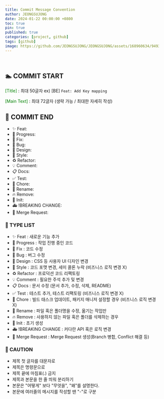 ```yaml
---
title: Commit Message Convention
author: JEONGSUJONG
date: 2024-01-22 00:00:00 +0800
toc: true
pin: true
published: true
categories: [project, github]
tags: [github]
image: https://github.com/JEONGSUJONG/JEONGSUJONG/assets/168960634/9493772d-5a56-497b-90a3-87a8c7cfe761
---
```


<br>

## 🏊 COMMIT START
<span style = "Color: green">[Title]</span> : 최대 50글자   ex) [BE] `Feat: Add Key mapping`  

<span style = "Color: green">[Main Text]</span> : 최대 72글자 (생략 가능 / 최대한 자세히 작성)  

## 🛌 COMMIT END
- ✨ Feat: 
- 🚧 Progress: 
- 🎯 Fix: 
- 🐛 Bug: 
- 🎨 Design: 
- 💄 Style: 
- ♻️ Refactor: 
- 💡 Comment: 
- 📋 Docs: 
- ✅ Test: 
- 🔖 Chore: 
- 📝 Rename: 
- 🔥 Remove: 
- 📌 Init: 
- 🚑 !BREAKING CHANGE: 
- 🔔 Merge Request: 

### 📄 TYPE LIST 
- ✨ Feat             : 새로운 기능 추가   
- 🚧 Progress         : 작업 진행 중인 코드
- 🎯 Fix              : 코드 수정
- 🐛 Bug              : 버그 수정
- 🎨 Design           : CSS 등 사용자 UI 디자인 변경  
- 💄 Style            : 코드 포맷 변경, 세미 콜론 누락 (비즈니스 로직 변경 X)  
- ♻️ Refactor         : 프로덕션 코드 리팩토링
- 💡 Comment          : 필요한 주석 추가 및 변경
- 📋 Docs             : 문서 수정 (문서 추가, 수정, 삭제, README)  
- ✅ Test             : 테스트 추가, 테스트 리팩토링 (비즈니스 로직 변경 X)  
- 🔖 Chore            : 빌드 태스크 업데이트, 패키지 매니저 설정할 경우 (비즈니스 로직 변경 X)
- 📝 Rename           : 파일 혹은 폴더명을 수정, 옮기는 작업만
- 🔥 Remove           : 사용하지 않는 파일 혹은 폴더를 삭제하는 경우
- 📌 Init             : 초기 생성  
- 🚑 !BREAKING CHANGE : 커다란 API 혹은 로직 변경
- 🔔 Merge Request    : Merge Request 생성(Branch 병합, Conflict 해결 등)

### 🚨 CAUTION
- 제목 첫 글자를 대문자로  
- 제목은 명령문으로  
- 제목 끝에 마침표(.) 금지  
- 제목과 본문을 한 줄 띄워 분리하기  
- 본문은 "어떻게" 보다 "무엇을", "왜"를 설명한다.  
- 본문에 여러줄의 메시지를 작성할 땐 "-"로 구분